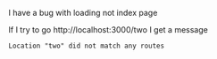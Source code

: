 I have a bug with loading not index page

If I try to go http://localhost:3000/two I get a message

```
Location "two" did not match any routes
```